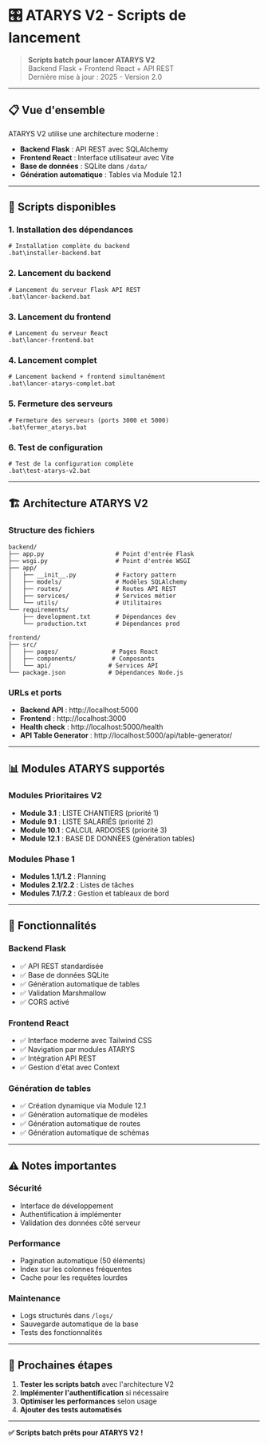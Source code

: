 # 🎛️ ATARYS V2 - Scripts de lancement

> **Scripts batch pour lancer ATARYS V2**  
> Backend Flask + Frontend React + API REST  
> Dernière mise à jour : 2025 - Version 2.0

---

## 📋 Vue d'ensemble

ATARYS V2 utilise une architecture moderne :
- **Backend Flask** : API REST avec SQLAlchemy
- **Frontend React** : Interface utilisateur avec Vite
- **Base de données** : SQLite dans `/data/`
- **Génération automatique** : Tables via Module 12.1

---

## 🚀 Scripts disponibles

### 1. Installation des dépendances
```batch
# Installation complète du backend
.bat\installer-backend.bat
```

### 2. Lancement du backend
```batch
# Lancement du serveur Flask API REST
.bat\lancer-backend.bat
```

### 3. Lancement du frontend
```batch
# Lancement du serveur React
.bat\lancer-frontend.bat
```

### 4. Lancement complet
```batch
# Lancement backend + frontend simultanément
.bat\lancer-atarys-complet.bat
```

### 5. Fermeture des serveurs
```batch
# Fermeture des serveurs (ports 3000 et 5000)
.bat\fermer_atarys.bat
```

### 6. Test de configuration
```batch
# Test de la configuration complète
.bat\test-atarys-v2.bat
```

---

## 🏗️ Architecture ATARYS V2

### Structure des fichiers
```
backend/
├── app.py                    # Point d'entrée Flask
├── wsgi.py                   # Point d'entrée WSGI
├── app/
│   ├── __init__.py           # Factory pattern
│   ├── models/               # Modèles SQLAlchemy
│   ├── routes/               # Routes API REST
│   ├── services/             # Services métier
│   └── utils/                # Utilitaires
└── requirements/
    ├── development.txt       # Dépendances dev
    └── production.txt        # Dépendances prod

frontend/
├── src/
│   ├── pages/               # Pages React
│   ├── components/          # Composants
│   └── api/                # Services API
└── package.json            # Dépendances Node.js
```

### URLs et ports
- **Backend API** : http://localhost:5000
- **Frontend** : http://localhost:3000
- **Health check** : http://localhost:5000/health
- **API Table Generator** : http://localhost:5000/api/table-generator/

---

## 📊 Modules ATARYS supportés

### **Modules Prioritaires V2**
- **Module 3.1** : LISTE CHANTIERS (priorité 1)
- **Module 9.1** : LISTE SALARIÉS (priorité 2)  
- **Module 10.1** : CALCUL ARDOISES (priorité 3)
- **Module 12.1** : BASE DE DONNÉES (génération tables)

### **Modules Phase 1**
- **Modules 1.1/1.2** : Planning
- **Modules 2.1/2.2** : Listes de tâches
- **Modules 7.1/7.2** : Gestion et tableaux de bord

---

## 🔧 Fonctionnalités

### **Backend Flask**
- ✅ API REST standardisée
- ✅ Base de données SQLite
- ✅ Génération automatique de tables
- ✅ Validation Marshmallow
- ✅ CORS activé

### **Frontend React**
- ✅ Interface moderne avec Tailwind CSS
- ✅ Navigation par modules ATARYS
- ✅ Intégration API REST
- ✅ Gestion d'état avec Context

### **Génération de tables**
- ✅ Création dynamique via Module 12.1
- ✅ Génération automatique de modèles
- ✅ Génération automatique de routes
- ✅ Génération automatique de schémas

---

## ⚠️ Notes importantes

### **Sécurité**
- Interface de développement
- Authentification à implémenter
- Validation des données côté serveur

### **Performance**
- Pagination automatique (50 éléments)
- Index sur les colonnes fréquentes
- Cache pour les requêtes lourdes

### **Maintenance**
- Logs structurés dans `/logs/`
- Sauvegarde automatique de la base
- Tests des fonctionnalités

---

## 🎯 Prochaines étapes

1. **Tester les scripts batch** avec l'architecture V2
2. **Implémenter l'authentification** si nécessaire
3. **Optimiser les performances** selon usage
4. **Ajouter des tests automatisés**

---

**✅ Scripts batch prêts pour ATARYS V2 !** 
